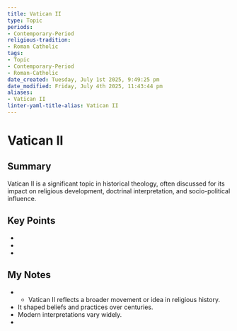 ```yaml
---
title: Vatican II
type: Topic
periods:
- Contemporary-Period
religious-tradition:
- Roman Catholic
tags:
- Topic
- Contemporary-Period
- Roman-Catholic
date_created: Tuesday, July 1st 2025, 9:49:25 pm
date_modified: Friday, July 4th 2025, 11:43:44 pm
aliases:
- Vatican II
linter-yaml-title-alias: Vatican II
---
```


# Vatican II

## Summary
Vatican II is a significant topic in historical theology, often discussed for its impact on religious development, doctrinal interpretation, and socio-political influence.

## Key Points
- 
- 
- 

## My Notes
- - Vatican II reflects a broader movement or idea in religious history.
- It shaped beliefs and practices over centuries.
- Modern interpretations vary widely.
- 